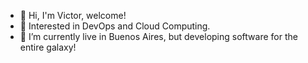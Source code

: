 - 👋 Hi, I'm Victor, welcome!
- 💖 Interested in DevOps and Cloud Computing.
- 🏡 I’m currently live in Buenos Aires, but developing software for the entire galaxy!


<!---
ViktorMP/ViktorMP is a ✨ special ✨ repository because its `README.md` (this file) appears on your GitHub profile.
You can click the Preview link to take a look at your changes.
--->

